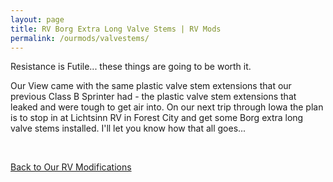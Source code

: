 ```yaml
---
layout: page
title: RV Borg Extra Long Valve Stems | RV Mods
permalink: /ourmods/valvestems/
---
```


Resistance is Futile... these things are going to be worth it.  

Our View came with the same plastic valve stem extensions that our previous Class B Sprinter had - the plastic valve stem extensions that leaked and were tough to get air into.  On our next trip through Iowa the plan is to stop in at Lichtsinn RV in Forest City and get some Borg extra long valve stems installed.  I'll let you know how that all goes...

<br>

[Back to Our RV Modifications](/ourmods/)

